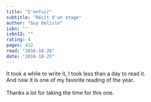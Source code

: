 ```yaml
---
title: "S'enfuir"
subtitle: "Récit d'un otage"
author: "Guy Delisle"
isbn: ""
isbn13: ""
rating: 4
pages: 432
read: "2016-10-26"
date: "2016-10-25"
---
```

It took a while to write it, I took less than a day to read it.<br/>And now it is one of my favorite reading of the year.<br/><br/>Thanks a lot for taking the time for this one.
